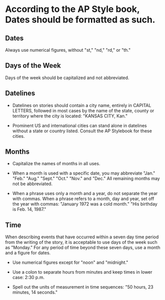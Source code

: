 # According to the AP Style book, Dates should be formatted as such.

## Dates
Always use numerical figures, without "st," "nd," "rd," or "th."

## Days of the Week
Days of the week should be capitalized and not abbreviated.

## Datelines
- Datelines on stories should contain a city name, entirely in CAPITAL LETTERS, followed in most cases by the name of the state, county or territory where the city is located:
"KANSAS CITY, Kan."

- Prominent US and international cities can stand alone in datelines without a state or country listed.  Consult the AP Stylebook for these cities.

## Months
- Capitalize the names of months in all uses.
- When a month is used with a specific date, you may abbreviate "Jan." "Feb." "Aug." "Sept." "Oct." "Nov." and "Dec." All remaining months may not be abbreviated.

- When a phrase uses only a month and a year, do not separate the year with commas. When a phrase refers to a month, day and year, set off the year with commas: "January 1972 was a cold month." "His birthday is Feb. 14, 1987."

## Time

When describing events that have occurred within a seven day time period from the writing of the story, it is acceptable to use days of the week such as "Monday." For any period of time beyond these seven days, use a month and a figure for dates.

- Use numerical figures except for "noon" and "midnight."

- Use a colon to separate hours from minutes and keep times in lower case: 2:30 p.m.

- Spell out the units of measurement in time sequences: "50 hours, 23 minutes, 14 seconds."


